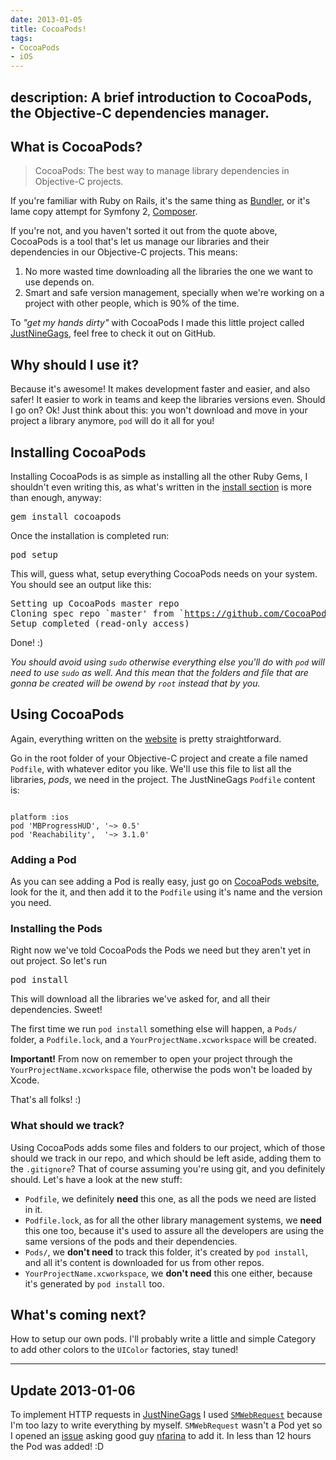 ```yaml
---
date: 2013-01-05
title: CocoaPods!
tags:
- CocoaPods
- iOS
---
```


<h2>description: A brief introduction to CocoaPods, the Objective-C dependencies manager.</h2>

<h2>What is CocoaPods?</h2>

<blockquote>
  <p>CocoaPods: The best way to manage library dependencies in Objective-C projects.</p>
</blockquote>

<p>If you're familiar with Ruby on Rails, it's the same thing as <a href="http://gembundler.com/">Bundler</a>, or it's lame copy attempt for Symfony 2, <a href="http://getcomposer.org/">Composer</a>.</p>

<p>If you're not, and you haven't sorted it out from the quote above, CocoaPods is a tool that's let us manage our libraries and their dependencies in our Objective-C projects. This means:</p>

<ol>
<li>No more wasted time downloading all the libraries the one we want to use depends on.</li>
<li>Smart and safe version management, specially when we're working on a project with other people, which is 90% of the time.</li>
</ol>

<p>To <em>"get my hands dirty"</em> with CocoaPods I made this little project called <a href="https://github.com/mokagio/justninegags">JustNineGags</a>, feel free to check it out on GitHub.</p>

<h2>Why should I use it?</h2>

<p>Because it's awesome! It makes development faster and easier, and also safer! It easier to work in teams and keep the libraries versions even. Should I go on? Ok! Just think about this: you won't download and move in your project a library anymore, <code>pod</code> will do it all for you!</p>

<h2>Installing CocoaPods</h2>

<p>Installing CocoaPods is as simple as installing all the other Ruby Gems, I shouldn't even writing this, as what's written in the <a href="http://cocoapods.org/#install">install section</a> is more than enough, anyway:</p>

<div class="highlight"><pre lang="">gem install cocoapods
</pre></div>

<p>Once the installation is completed run:</p>

<div class="highlight"><pre lang="">pod setup
</pre></div>

<p>This will, guess what, setup everything CocoaPods needs on your system. You should see an output like this:</p>

<div class="highlight"><pre lang="">Setting up CocoaPods master repo
Cloning spec repo `master' from `<a href='https://github.com/CocoaPods/Specs.git'>https://github.com/CocoaPods/Specs.git</a>' (branch `master')
Setup completed (read-only access)
</pre></div>

<p>Done! :)</p>

<p><em>You should avoid using <code>sudo</code> otherwise everything else you'll do with <code>pod</code> will need to use <code>sudo</code> as well. And this mean that the folders and file that are gonna be created will be owend by <code>root</code> instead that by you.</em></p>

<h2>Using CocoaPods</h2>

<p>Again, everything written on the <a href="http://cocoapods.org/#get_started">website</a> is pretty straightforward.</p>

<p>Go in the root folder of your Objective-C project and create a file named <code>Podfile</code>, with whatever editor you like. We'll use this file to list all the libraries, <em>pods</em>, we need in the project. The JustNineGags <code>Podfile</code> content is:</p>

<pre><code>
platform :ios
pod 'MBProgressHUD', '~> 0.5'
pod 'Reachability',  '~> 3.1.0'
</code></pre>

<h3>Adding a Pod</h3>

<p>As you can see adding a Pod is really easy, just go on <a href="http://cocoapods.org">CocoaPods website</a>, look for the it, and then add it to the <code>Podfile</code> using it's name and the version you need.</p>

<h3>Installing the Pods</h3>

<p>Right now we've told CocoaPods the Pods we need but they aren't yet in out project. So let's run</p>

<div class="highlight"><pre lang="">pod install
</pre></div>

<p>This will download all the libraries we've asked for, and all their dependencies. Sweet!</p>

<p>The first time we run <code>pod install</code> something else will happen, a <code>Pods/</code> folder, a <code>Podfile.lock</code>, and a <code>YourProjectName.xcworkspace</code> will be created.</p>

<p><strong>Important!</strong> From now on remember to open your project through the <code>YourProjectName.xcworkspace</code> file, otherwise the pods won't be loaded by Xcode.</p>

<p>That's all folks! :)</p>

<h3>What should we track?</h3>

<p>Using CocoaPods adds some files and folders to our project, which of those should we track in our repo, and which should be left aside, adding them to the <code>.gitignore</code>? That of course assuming you're using git, and you definitely should. Let's have a look at the new stuff:</p>

<ul>
<li><code>Podfile</code>, we definitely <b>need</b> this one, as all the pods we need are listed in it.</li>
<li><code>Podfile.lock</code>, as for all the other library management systems, we <b>need</b> this one too, because it's used to assure all the developers are using the same versions of the pods and their dependencies.</li>
<li><code>Pods/</code>, we <b>don't need</b> to track this folder, it's created by <code>pod install</code>, and all it's content is downloaded for us from other repos.</li>
<li><code>YourProjectName.xcworkspace</code>, we <b>don't need</b> this one either, because it's generated by <code>pod install</code> too.</li>
</ul>

<h2>What's coming next?</h2>

<p>How to setup our own pods. I'll probably write a little and simple Category to add other colors to the <code>UIColor</code> factories, stay tuned!</p>

<hr />

<h2>Update 2013-01-06</h2>

<p>To implement HTTP requests in <a href="https://github.com/mokagio/justninegags">JustNineGags</a> I used <code><a href="https://github.com/nfarina/webrequest">SMWebRequest</a></code> because I'm too lazy to write everything by myself. <code>SMWebRequest</code> wasn't a Pod yet so I opened an <a href="https://github.com/nfarina/webrequest/issues/7">issue</a> asking good guy <a href="https://twitter.com/nfarina">nfarina</a> to add it. In less than 12 hours the Pod was added! :D</p>
